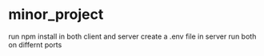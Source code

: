 # minor_project

run npm install in both client and server
create a .env file in server
run both on differnt ports
